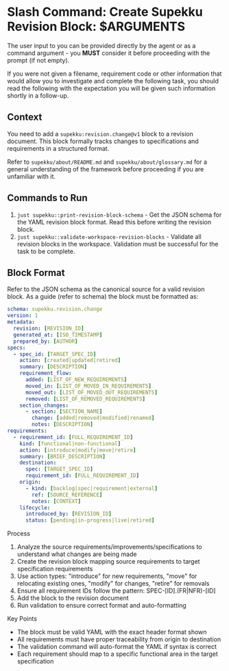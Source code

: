 # Slash Command: Create Supekku Revision Block: $ARGUMENTS

The user input to you can be provided directly by the agent or as a command argument - you **MUST** consider it before proceeding with the prompt (if not empty).

If you were not given a filename, requirement code or other information that would allow you to investigate and complete the following task, you should read the following with the expectation you will be given such information shortly in a follow-up. 

## Context

You need to add a `supekku:revision.change@v1` block to a revision document. This block formally tracks changes to specifications and requirements in a structured format.

Refer to `supekku/about/README.md` and `supekku/about/glossary.md` for a general understanding of the framework before proceeding if you are unfamiliar with it.

## Commands to Run


1. `just supekku::print-revision-block-schema` - Get the JSON schema for the YAML revision block format. Read this before writing the revision block.
2. `just supekku::validate-workspace-revision-blocks` - Validate all revision blocks in the workspace. Validation must be successful for the task to be complete.

## Block Format
Refer to the JSON schema as the canonical source for a valid revision block. As a guide (refer to schema) the block must be formatted as:
```yaml supekku:revision.change@v1
schema: supekku.revision.change
version: 1
metadata:
  revision: [REVISION_ID]
  generated_at: [ISO_TIMESTAMP]
  prepared_by: [AUTHOR]
specs:
  - spec_id: [TARGET_SPEC_ID]
    action: [created|updated|retired]
    summary: [DESCRIPTION]
    requirement_flow:
      added: [LIST_OF_NEW_REQUIREMENTS]
      moved_in: [LIST_OF_MOVED_IN_REQUIREMENTS]
      moved_out: [LIST_OF_MOVED_OUT_REQUIREMENTS]
      removed: [LIST_OF_REMOVED_REQUIREMENTS]
    section_changes:
      - section: [SECTION_NAME]
        change: [added|removed|modified|renamed]
        notes: [DESCRIPTION]
requirements:
  - requirement_id: [FULL_REQUIREMENT_ID]
    kind: [functional|non-functional]
    action: [introduce|modify|move|retire]
    summary: [BRIEF_DESCRIPTION]
    destination:
      spec: [TARGET_SPEC_ID]
      requirement_id: [FULL_REQUIREMENT_ID]
    origin:
      - kind: [backlog|spec|requirement|external]
        ref: [SOURCE_REFERENCE]
        notes: [CONTEXT]
    lifecycle:
      introduced_by: [REVISION_ID]
      status: [pending|in-progress|live|retired]
```

Process

1. Analyze the source requirements/improvements/specifications to understand what changes are being made
2. Create the revision block mapping source requirements to target specification requirements
3. Use action types: "introduce" for new requirements, "move" for relocating existing ones, "modify" for changes, "retire" for removals
4. Ensure all requirement IDs follow the pattern: SPEC-[ID].(FR|NFR)-[ID]
5. Add the block to the revision document
6. Run validation to ensure correct format and auto-formatting

Key Points

- The block must be valid YAML with the exact header format shown
- All requirements must have proper traceability from origin to destination
- The validation command will auto-format the YAML if syntax is correct
- Each requirement should map to a specific functional area in the target specification